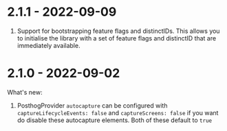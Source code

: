 # 2.1.1 - 2022-09-09

1. Support for bootstrapping feature flags and distinctIDs. This allows you to initialise the library with a set of feature flags and distinctID that are immediately available.
# 2.1.0 - 2022-09-02

What's new:

1. PosthogProvider `autocapture` can be configured with `captureLifecycleEvents: false` and `captureScreens: false` if you want do disable these autocapture elements. Both of these default to `true`
